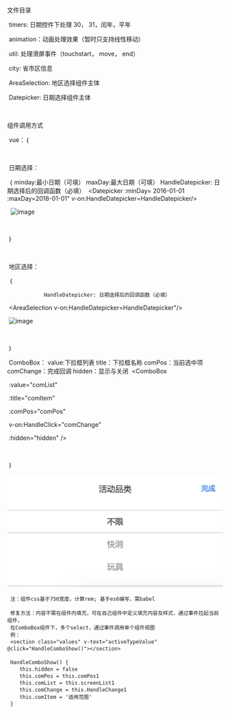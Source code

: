 文件目录 

  

​          timers: 日期控件下处理 30， 31，闰年，平年

​          animation：动画处理效果（暂时只支持线性移动）

​          util: 处理滑屏事件（touchstart， move， end）

​          city: 省市区信息

​          AreaSelection: 地区选择组件主体

​          Datepicker: 日期选择组件主体

​     

组件调用方式 

​    vue：｛

​    

​      日期选择：

​        ｛
              minday:最小日期（可填）
              maxDay:最大日期（可填）
              HandleDatepicker: 日期选择后的回调函数（必填）
​              <Datepicker :minDay= 2016-01-01 :maxDay=2018-01-01" v-on:HandleDatepicker=HandleDatepicker/>

​              ​             ![image](1.png)

​              

​          ｝

​          

​      地区选择：

​        ｛

    			HandleDatepicker: 日期选择后的回调函数（必填）

​              <AreaSelection  v-on:HandleDatepicker=HandleDatepicker"/>


​              ![image](2.png)

​              

​          ｝

​      ComboBox：
    value:下拉框列表
    title：下拉框名称
    comPos：当前选中项
    comChange：完成回调
    hidden：显示与关闭
​	 <ComboBox 

​			 :value="comList" 

​      			 :title="comItem"

​      			 :comPos="comPos" 

​      			 v-on:HandleClick="comChange" 

​      			 :hidden="hidden" />

​	

​    ｝

![image](3.png)    

```
 注：组件css基于750宽度，计算rem; 基于es6编写，需babel
 
 修复方法：内容不需在组件内填充，可在自己组件中定义填充内容及样式，通过事件拉起当前组件，
 在ComboBox组件下，多个select，通过事件调用单个组件视图
 例：
 <section class="values" v-text="activeTypeValue" @click="HandleComboShow()"></section>
 
 HandleComboShow() {
    this.hidden = false
    this.comPos = this.comPos1
    this.comList = this.screenList1
    this.comChange = this.HandleChange1
    this.comItem = '适用范围'
 }
```

​	 